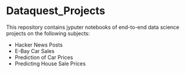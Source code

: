 # Dataquest_Projects

This repository contains jyputer notebooks of end-to-end data science projects on the following subjects:
- Hacker News Posts
- E-Bay Car Sales
- Prediction of Car Prices
- Predicting House Sale Prices
